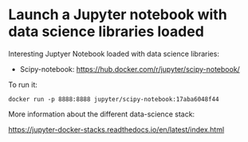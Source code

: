 # Launch a Jupyter notebook with data science libraries loaded

Interesting Juptyer Notebook loaded with data science libraries: 

- Scipy-notebook: https://hub.docker.com/r/jupyter/scipy-notebook/

To run it:

```
docker run -p 8888:8888 jupyter/scipy-notebook:17aba6048f44
```

More information about the different data-science stack:

https://jupyter-docker-stacks.readthedocs.io/en/latest/index.html

